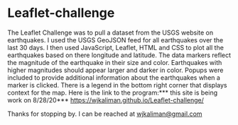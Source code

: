 # Leaflet-challenge
The Leaflet Challenge was to pull a dataset from the USGS website on earthquakes. I used the USGS GeoJSON feed for all earthquakes over the last 30 days. I then used JavaScript, Leaflet, HTML and CSS to plot all the earthquakes based on there longitude and latitude. The data markers reflect the magnitude of the earthquake in their size and color. Earthquakes with higher magnitudes should appear larger and darker in color. Popups were included to provide additional information about the earthquakes when a marker is clicked. There is a legend in the bottom right corner that displays context for the map.
Here is the link to the program:*** this site is being work on 8/28/20***
https://wjkaliman.github.io/Leaflet-challenge/

Thanks for stopping by. I can be reached at wjkaliman@gmail.com
